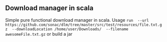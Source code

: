 ## Download manager in scala

Simple pure functional download manager in scala. Usage
`run 
--url https://github.com/sonac/dlm/tree/master/src/test/resources/file.txt.gz 
--downloadLocation /home/user/Downloads/ 
--filename awesomeFile.txt.gz`  or build a jar